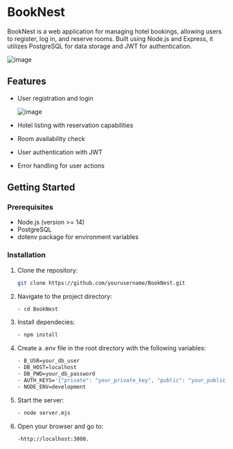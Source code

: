 # BookNest

BookNest is a web application for managing hotel bookings, allowing users to register, log in, and reserve rooms. Built using Node.js and Express, it utilizes PostgreSQL for data storage and JWT for authentication.


![image](https://github.com/user-attachments/assets/b6bf8e21-da45-4f70-b1c7-c5c5e60a9356)


## Features

- User registration and login

  ![image](https://github.com/user-attachments/assets/b525905a-3827-48a6-a403-5e9a52ef9226)

- Hotel listing with reservation capabilities
- Room availability check
- User authentication with JWT
- Error handling for user actions

## Getting Started

### Prerequisites

- Node.js (version >= 14)
- PostgreSQL
- dotenv package for environment variables

### Installation

1. Clone the repository:

   ```bash
   git clone https://github.com/yourusername/BookNest.git
   
2. Navigate to the project directory:

   ```bash
   - cd BookNest
4. Install dependecies:

    ```bash
   - npm install
6. Create a .env file in the root directory with the following variables:

    ```bash
   - B_USR=your_db_user
   - DB_HOST=localhost
   - DB_PWD=your_db_password
   - AUTH_KEYS='{"private": "your_private_key", "public": "your_public_key"}'
   - NODE_ENV=development

5. Start the server:
     ```bash
   - node server.mjs
  
6. Open your browser and go to:
     ```bash
    -http://localhost:3000.
